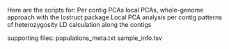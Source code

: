 Here are the scripts for:
Per contig PCAs
local PCAs, whole-genome approach with the lostruct package
Local PCA analysis per contig
patterns of heterozygosity
LD calculation along the contigs 


supporting files: 
populations_meta.txt
sample_info.tsv
